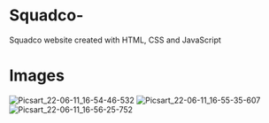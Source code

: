 # Squadco-
Squadco website created with HTML, CSS and JavaScript 


# Images
![Picsart_22-06-11_16-54-46-532](https://user-images.githubusercontent.com/106864582/173195511-f9f82abc-02d7-4550-9312-258171703006.jpg)
![Picsart_22-06-11_16-55-35-607](https://user-images.githubusercontent.com/106864582/173195513-72c943e1-4152-4ae5-b90a-ef8ac1656928.jpg)
![Picsart_22-06-11_16-56-25-752](https://user-images.githubusercontent.com/106864582/173195580-ce56674f-e19c-4b65-bb7d-ecbc034c0863.jpg)

